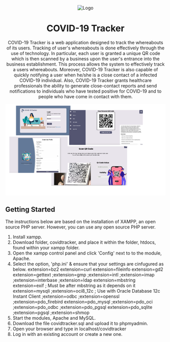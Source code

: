 <p align="center">
  <img alt=" Logo" src="https://github.com/vivdlf/covid-tracker/blob/main/images/favicon-logo.ico"  />
</p>
<h1 align="center">
  COVID-19 Tracker
</h1>
<p align="center">
COVID-19 Tracker is a web application designed to track the whereabouts of its users.
Tracking of user's whereabouts is done effectively through the use of technology. In particular,
each user is granted a unique QR code which is then scanned by a business upon the user's entrance
into the business establishment. This process allows the system to effectively track a users whereabouts.  
Moreover, COVID-19 Tracker is also capable of quickly notifying a user when he/she is a close contact of 
a infected COVID-19 individual. Also, COVID-19 Tracker grants healthcare professionals the ability
to generate close-contact reports and send notifications to individuals who have tested positive for COVID-19 
and to people who have come in contact with them.

</p>
<p align="center">
  <a href="https://github.com/vivdlf/covid-tracker/blob/main/images/Untitled.png">
    <img alt="Version" src="https://github.com/vivdlf/covid-tracker/blob/main/images/Untitled.png" />
  </a>
  
</p>

## Getting Started
The instructions below are based on the installation of XAMPP, an open source PHP server. However, you can use any open source PHP server.
1. Install xampp.
2. Download folder, covidtracker, and place it within the folder, htdocs, found within your xampp folder.
3. Open the xampp control panel and  click 'Config' next to to the module, Apache.
4. Select the option, 'php.ini' & ensure that your settings are cinfugured as below.
extension=bz2
extension=curl
extension=fileinfo
extension=gd2
extension=gettext
;extension=gmp
;extension=intl
;extension=imap
;extension=interbase
;extension=ldap
extension=mbstring
extension=exif      ; Must be after mbstring as it depends on it
extension=mysqli
;extension=oci8_12c  ; Use with Oracle Database 12c Instant Client
;extension=odbc
;extension=openssl
;extension=pdo_firebird
extension=pdo_mysql
;extension=pdo_oci
;extension=pdo_odbc
;extension=pdo_pgsql
extension=pdo_sqlite
;extension=pgsql
;extension=shmop
5. Start the modules, Apache and MySQL.
6. Download the file covidtracker.sql and upload it to phpmyadmin.
7. Open your browser and type in localhost/covidtracker
8. Log in with an existing account or create a new one.
